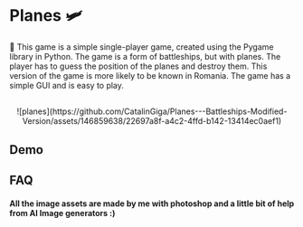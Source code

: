 
# Planes 🛩️

🔘 This game is a simple single-player game, created using the Pygame library in Python. The game is a form of battleships, but with planes. The player has to guess the position of the planes and destroy them. This version of the game is more likely to be known in Romania. The game has a simple GUI and is easy to play.


##
<p align="center">
![planes](https://github.com/CatalinGiga/Planes---Battleships-Modified-Version/assets/146859638/22697a8f-a4c2-4ffd-b142-13414ec0aef1)
</p>

## Demo




## FAQ

#### All the image assets are made by me with photoshop and a little bit of help from AI Image generators :)


